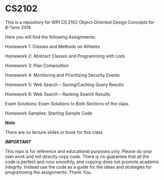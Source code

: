 # CS2102
This is a repository for WPI CS 2102 Object-Oriented Design Concepts for B-Term 2016


Here you will find the following Assignments:


Homework 1: Classes and Methods on Athletes


Homework 2: Abstract Classes and Programming with Lists


Homework 3: Plan Composition


Homework 4: Monitoring and Prioritizing Security Events


Homework 5: Web Search – Saving/Caching Query Results


Homework 6: Web Search – Ranking Search Results


Exam Solutions: Exam Solutions to Both Sections of the class


Homework Samples: Starting Sample Code



**Note**


There are no lecture slides or book for this class



***IMPORTANT***


This repo is for reference and educational purposes only. Please do your own work and not directly copy code. There is no guarantee that all the code is perfect and runs smoothly, and copying does not promote academic integrity. Instead use the code as a guide for the ideas and strategies for programming the assignments. Thank You.
